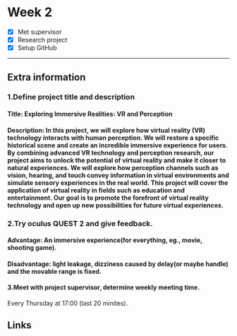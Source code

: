 # Week 2

- [x] Met supervisor
- [x] Research project
- [x] Setup GitHub

---

## Extra information
### 1.Define project title and description
#### Title: Exploring Immersive Realities: VR and Perception
#### Description: In this project, we will explore how virtual reality (VR) technology interacts with human perception. We will restore a specific historical scene and create an incredible immersive experience for users. By combining advanced VR technology and perception research, our project aims to unlock the potential of virtual reality and make it closer to natural experiences. We will explore how perception channels such as vision, hearing, and touch convey information in virtual environments and simulate sensory experiences in the real world. This project will cover the application of virtual reality in fields such as education and entertainment. Our goal is to promote the forefront of virtual reality technology and open up new possibilities for future virtual experiences.

### 2.Try oculus QUEST 2 and give feedback.
#### Advantage: An immersive experience(for everything, eg., movie, shooting game).
#### Disadvantage: light leakage, dizziness caused by delay(or maybe handle) and the movable range is fixed.

#### 3.Meet with project supervisor, determine weekly meeting time.
Every Thursday at 17:00 (last 20 minites).
## Links

